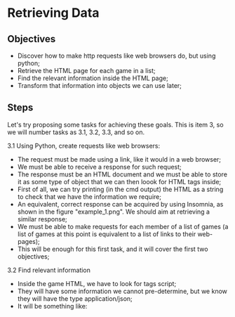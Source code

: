 # Retrieving Data

## Objectives
- Discover how to make http requests like web browsers do, but using python;
- Retrieve the HTML page for each game in a list;
- Find the relevant information inside the HTML page;
- Transform that information into objects we can use later;


## Steps
Let's try proposing some tasks for achieving these goals. This is item 3, so we will number tasks as 3.1, 3.2, 3.3, and so on.

3.1 Using Python, create requests like web browsers:

- The request must be made using a link, like it would in a web browser;
- We must be able to receive a response for such request;
- The response must be an HTML document and we must be able to store it as some type of object that we can then loook for HTML tags inside;
- First of all, we can try printing (in the cmd output) the HTML as a string to check that we have the information we require;
- An equivalent, correct response can be acquired by using Insomnia, as shown in the figure "example_1.png". We should aim at retrieving a similar response;
- We must be able to make requests for each member of a list of games (a list of games at this point is equivalent to a list of links to their web-pages);
- This will be enough for this first task, and it will cover the first two objectives;


3.2 Find relevant information

- Inside the game HTML, we have to look for tags script;
- They will have some information we cannot pre-determine, but we know they will have the type application/json;
- It will be something like: <script id="some-crazy-id-will-be-here" type="application/json">
- All tags of this type will have some JSON data structures, but in one of them we will find the information that is relevant to us;
- We will need to understand this information in order to know how to look for it;
- We need to retrieve from inside these structures information like: base price, discounted price, content name (any other ideas?);
- For this task, we should try only to find and print the information we want to use (in the cmd output). Each information should be printed in a new line;
- This will be enough for this task, and it will cover the third objective;

3.3 Transform the information into objects

- Use the information retrieved in the previous tasks to create relevant data structures;
- Also during this task, try to structure any previously created code into relevant classes;
- We should have at least three classes:
-- A Browser class that makes requests/retrieves the raw data;
-- A Parser class that takes the Raw data and transforms it into the data we can use;
-- A GameInfo class that stores the parsed information of each game;
- This will be enough for this task, and it will cover the fourth objective, finishing this part of the project;